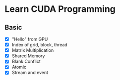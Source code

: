 # Learn CUDA Programming 
## Basic
- [x] "Hello" from GPU
- [x] Index of grid, block, thread
- [x] Matrix Multiplication
- [x] Shared Memory
- [x] Blank Conflict
- [x] Atomic
- [x] Stream and event
